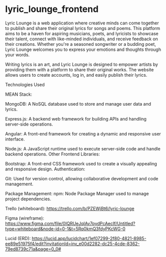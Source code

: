 # lyric_lounge_frontend

Lyric Lounge is a web application where creative minds can come together to publish and share their original lyrics for songs and poems. This platform aims to be a haven for aspiring musicians, poets, and lyricists to showcase their talent, connect with like-minded individuals, and receive feedback on their creations. Whether you're a seasoned songwriter or a budding poet, Lyric Lounge welcomes you to express your emotions and thoughts through your words.

Writing lyrics is an art, and Lyric Lounge is designed to empower artists by providing them with a platform to share their original works. The website allows users to create accounts, log in, and easily publish their lyrics. 


Technologies Used

MEAN Stack:

MongoDB: A NoSQL database used to store and manage user data and lyrics.

Express.js: A backend web framework for building APIs and handling server-side operations.

Angular: A front-end framework for creating a dynamic and responsive user interface.

Node.js: A JavaScript runtime used to execute server-side code and handle backend operations.
Other Frontend Libraries:

Bootstrap: A front-end CSS framework used to create a visually appealing and responsive design.
Authentication:

Git: Used for version control, allowing collaborative development and code management.

Package Management:
npm: Node Package Manager used to manage project dependencies.



Trello (whiteboard): https://trello.com/b/PZEWjBt6/lyric-lounge

Figma (wireframe): https://www.figma.com/file/0IQRUeJqIAv7pydPcAeclf/Untitled?type=whiteboard&node-id=0-1&t=5Rq0kmQ3fdyPKcWG-0

Lucid (ERD): https://lucid.app/lucidchart/1ef07299-2f80-4821-8985-ee89e51975f4/edit?invitationId=inv_e00d2282-dc25-4cde-8362-79ed8739c71a&page=0_0#


